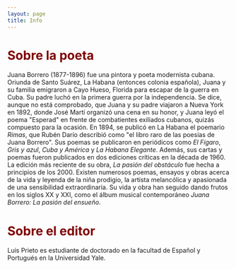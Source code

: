 ```yaml
---
layout: page
title: Info
---
```

<h1 style="font-weight: bold; color: #800000;">Sobre la poeta</h1>    

Juana Borrero (1877-1896) fue una pintora y poeta modernista cubana. Oriunda de Santo Suárez, La Habana (entonces colonia española), Juana y su familia emigraron a Cayo Hueso, Florida para escapar de la guerra en Cuba. Su padre luchó en la primera guerra por la independencia. Se dice, aunque no está comprobado, que Juana y su padre viajaron a Nueva York en 1892, donde José Martí organizó una cena en su honor, y Juana leyó el poema "Esperad" en frente de combatientes exiliados cubanos, quizás compuesto para la ocasión. En 1894, se publicó en La Habana el poemario <i>Rimas</i>, que Rubén Darío describió como "el libro raro de las poesías de Juana Borrero". Sus poemas se publicaron en periódicos como <i>El Fígaro</i>, <i>Gris y azul</i>, <i>Cuba y América</i> y <i>La Habana Elegante</i>. Además, sus cartas y poemas fueron publicados en dos ediciones críticas en la década de 1960. La edición más reciente de su obra, <i>La pasión del obstáculo</i> fue hecha a principios de los 2000. Existen numerosos poemas, ensayos y obras acerca de la vida y leyenda de la niña prodigio, la artista melancólica y apasionada de una sensibilidad extraordinaria. Su vida y obra han seguido dando frutos en los siglos XX y XXI, como el álbum musical contemporáneo <i>Juana Borrero: La pasión del ensueño</i>.

<h1 style="font-weight: bold; color: #800000;">Sobre el editor</h1>  

Luis Prieto es estudiante de doctorado en la facultad de Español y Portugués en la Universidad Yale. 

